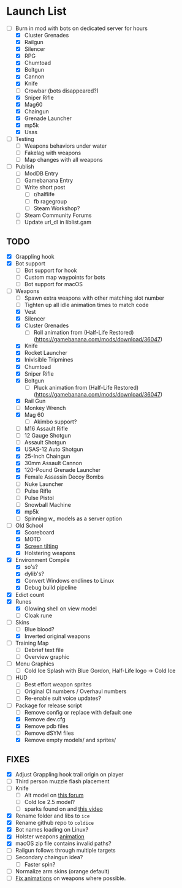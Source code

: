 # Launch List

- [ ] Burn in mod with bots on dedicated server for hours
    - [x] Cluster Grenades
    - [x] Railgun
    - [x] Silencer
    - [x] RPG
    - [x] Chumtoad
    - [x] Boltgun
    - [x] Cannon
    - [x] Knife
    - [ ] Crowbar (bots disappeared?)
    - [x] Sniper Rifle
    - [x] Mag60
    - [x] Chaingun
    - [x] Grenade Launcher
    - [x] mp5k
    - [x] Usas
- [ ] Testing
    - [ ] Weapons behaviors under water
    - [ ] Fakelag with weapons
    - [ ] Map changes with all weapons
- [ ] Publish
    - [ ] ModDB Entry
    - [ ] Gamebanana Entry
    - [ ] Write short post
        - [ ] r/halflife
        - [ ] fb ragegroup
        - [ ] Steam Workshop?
    - [ ] Steam Community Forums
    - [ ] Update url_dl in liblist.gam

## TODO

- [x] Grappling hook
- [x] Bot support
    - [ ] Bot support for hook
    - [ ] Custom map waypoints for bots
    - [ ] Bot support for macOS
- [ ] Weapons
    - [ ] Spawn extra weapons with other matching slot number
    - [ ] Tighten up all idle animation times to match code
    - [x] Vest
    - [x] Silencer
    - [x] Cluster Grenades
        - [ ] Roll animation from (Half-Life Restored)(https://gamebanana.com/mods/download/36047)
    - [x] Knife
    - [x] Rocket Launcher
    - [x] Inivisible Tripmines
    - [x] Chumtoad
    - [x] Sniper Rifle
    - [x] Boltgun
        - [ ] Pluck animation from (Half-Life Restored)(https://gamebanana.com/mods/download/36047)
    - [x] Rail Gun
    - [ ] Monkey Wrench
    - [x] Mag 60
        - [ ] Akimbo support?
    - [ ] M16 Assault Rifle
    - [ ] 12 Gauge Shotgun
    - [ ] Assault Shotgun
    - [x] USAS-12 Auto Shotgun
    - [x] 25-Inch Chaingun
    - [x] 30mm Assault Cannon
    - [x] 120-Pound Grenade Launcher
    - [x] Female Assassin Decoy Bombs
    - [ ] Nuke Launcher
    - [ ] Pulse Rifle
    - [ ] Pulse Pistol
    - [ ] Snowball Machine
    - [x] mp5k
    - [ ] Spinning w_ models as a server option
- [ ] Old School
    - [x] Scoreboard
    - [x] MOTD
    - [x] [Screen tilting](https://github.com/ValveSoftware/halflife/issues/1544)
    - [x] Holstering weapons
- [x] Environment Compile
    - [x] so's?
    - [x] dylib's?
    - [x] Convert Windows endlines to Linux
    - [x] Debug build pipeline
- [x] Edict count
- [x] Runes
    - [x] Glowing shell on view model
    - [ ] Cloak rune
- [ ] Skins
    - [ ] Blue blood?
    - [x] Inverted original weapons
- [ ] Training Map
    - [ ] Debrief text file
    - [ ] Overview graphic
- [ ] Menu Graphics
    - [ ] Cold Ice Splash with Blue Gordon, Half-Life logo -> Cold Ice
- [ ] HUD
    - [ ] Best effort weapon sprites
    - [ ] Original CI numbers / Overhaul numbers
    - [ ] Re-enable suit voice updates?
- [ ] Package for release script
    - [ ] Remove config or replace with default one
    - [x] Remove dev.cfg
    - [x] Remove pdb files
    - [ ] Remove dSYM files
    - [x] Remove empty models/ and sprites/

## FIXES

- [x] Adjust Grappling hook trail origin on player
- [ ] Third person muzzle flash placement
- [ ] Knife
    - [ ] Alt model on [this forum](https://forums.alliedmods.net/showthread.php?p=1701941)
    - [ ] Cold Ice 2.5 model?
    - [ ] sparks found on and [this video](https://www.youtube.com/watch?v=-CjaytQLWFY)
- [x] Rename folder and libs to `ice`
- [x] Rename github repo to `coldice`
- [x] Bot names loading on Linux?
- [x] Holster weapons [animation](https://web.archive.org/web/20011006194358fw_/http://www.planethalflife.com:80/wavelength/coding/tutorials/11.htm)
- [x] macOS zip file contains invalid paths?
- [ ] Railgun follows through multiple targets
- [ ] Secondary chaingun idea?
    - [ ] Faster spin?
- [ ] Normalize arm skins (orange default)
- [ ] [Fix animations](https://github.com/ValveSoftware/halflife/issues/2495) on weapons where possible.
